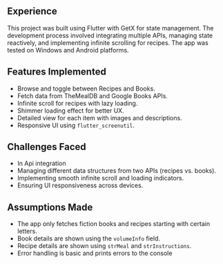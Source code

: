 

## Experience

This project was built using Flutter with GetX for state management. The development process involved integrating multiple APIs, managing state reactively, and implementing infinite scrolling for recipes. The app was tested on Windows and Android platforms.

## Features Implemented

- Browse and toggle between Recipes and Books.
- Fetch data from TheMealDB and Google Books APIs.
- Infinite scroll for recipes with lazy loading.
- Shimmer loading effect for better UX.
- Detailed view for each item with images and descriptions.
- Responsive UI using `flutter_screenutil`.

## Challenges Faced
- In Api integration
- Managing different data structures from two APIs (recipes vs. books).
- Implementing smooth infinite scroll and loading indicators.
- Ensuring UI responsiveness across devices.

## Assumptions Made

- The app only fetches fiction books and recipes starting with certain letters.
- Book details are shown using the `volumeInfo` field.
- Recipe details are shown using `strMeal` and `strInstructions`.
- Error handling is basic and prints errors to the console

